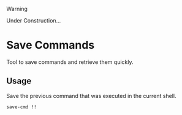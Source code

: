 > [!WARNING]
Under Construction...

# Save Commands

Tool to save commands and retrieve them quickly.


## Usage

Save the previous command that was executed in the current shell.
```sh
save-cmd !!
```
